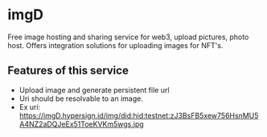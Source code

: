 # imgD
Free image hosting and sharing service for web3,  upload pictures, photo host. Offers integration solutions for uploading images for NFT's.

## Features of this service

- Upload image and generate persistent file url
- Uri should be resolvable to an image.
- Ex uri: https://imgD.hypersign.id/img/did:hid:testnet:zJ3BsFB5xew756HsnMU5A4NZ2aDQJeEx51ToeKVKm5wgs.jpg